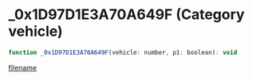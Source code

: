 # _0x1D97D1E3A70A649F (Category vehicle)

```js
function _0x1D97D1E3A70A649F(vehicle: number, p1: boolean): void
```

[filename](_0x1D97D1E3A70A649F_m.md ':include')